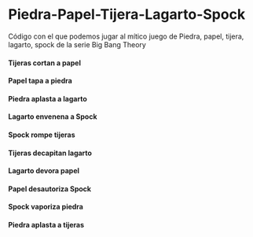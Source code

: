 # Piedra-Papel-Tijera-Lagarto-Spock
Código con el que podemos jugar al mítico juego de Piedra, papel, tijera, lagarto, spock de la serie Big Bang Theory 

#### Tijeras cortan a papel
#### Papel tapa a piedra
#### Piedra aplasta a lagarto
#### Lagarto envenena a Spock
#### Spock rompe tijeras
#### Tijeras decapitan lagarto
#### Lagarto devora papel
#### Papel desautoriza Spock
#### Spock vaporiza piedra
#### Piedra aplasta a tijeras
